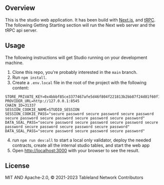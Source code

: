 ## Overview

This is the studio web application. It has been build with [Next.js](https://nextjs.org/), and [tRPC](https://trpc.io/). The following Getting Starting section will run the Next web server and the tRPC api server.

## Usage

The following instructions will get Studio running on your development machine.

1. Clone this repo, you're probably interested in the `main` branch.
2. Run `npm install`.
3. Create a `.env.local` file in the root of the project with the following content:

```
STORE_PRIVATE_KEY=0x4bbbf85ce3377467afe5d46f804f221813b2bb87f24d81f60f1fcdbf7cbf4356
PROVIDER_URL=http://127.0.0.1:8545
CHAIN_ID=31337
SESSION_COOKIE_NAME=STUDIO_SESSION
SESSION_COOKIE_PASS="secure password secure password secure password secure password secure password secure password secure password"
DATA_SEAL_PASS="secure password secure password secure password secure password secure password secure password secure password"
DATA_SEAL_PASS="secure password secure password secure password"
```

4. run `npm run dev:all` to start a local only validator, deploy the needed contracts, create all the internal studio tables, and start the web app
5. Open [http://localhost:3000](http://localhost:3000) with your browser to see the result.

## License

MIT AND Apache-2.0, © 2021-2023 Tableland Network Contributors
